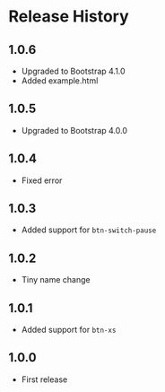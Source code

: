 # Release History

## 1.0.6

* Upgraded to Bootstrap 4.1.0
* Added example.html

## 1.0.5

* Upgraded to Bootstrap 4.0.0

## 1.0.4

* Fixed error

## 1.0.3

* Added support for `btn-switch-pause`

## 1.0.2

* Tiny name change

## 1.0.1

* Added support for `btn-xs`

## 1.0.0

* First release
